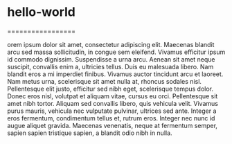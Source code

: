 # hello-world
=================

orem ipsum dolor sit amet, consectetur adipiscing elit. Maecenas blandit arcu sed massa sollicitudin, in congue sem eleifend. Vivamus efficitur ipsum id commodo dignissim. Suspendisse a urna arcu. Aenean sit amet neque suscipit, convallis enim a, ultricies tellus. Duis eu malesuada libero. Nam blandit eros a mi imperdiet finibus. Vivamus auctor tincidunt arcu et laoreet. Nam metus urna, scelerisque sit amet nulla at, rhoncus sodales nisl. Pellentesque elit justo, efficitur sed nibh eget, scelerisque tempus dolor. Donec eros nisl, volutpat et aliquam vitae, cursus eu orci. Pellentesque sit amet nibh tortor. Aliquam sed convallis libero, quis vehicula velit. Vivamus purus mauris, vehicula nec vulputate pulvinar, ultrices sed ante. Integer a eros fermentum, condimentum tellus et, rutrum eros. Integer nec nunc id augue aliquet gravida. Maecenas venenatis, neque at fermentum semper, sapien sapien tristique sapien, a blandit odio nibh in nulla.
